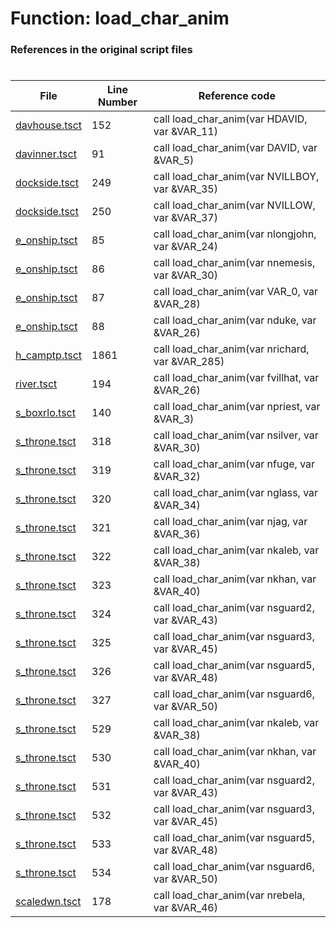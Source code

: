 # Function: load_char_anim
### References in the original script files

#

| File | Line Number | Reference code |
| --- | --- | --- |
| [davhouse.tsct](../../../out/davhouse.tsct#L152) | 152 | call load_char_anim(var HDAVID, var &VAR_11) |
| [davinner.tsct](../../../out/davinner.tsct#L91) | 91 | call load_char_anim(var DAVID, var &VAR_5) |
| [dockside.tsct](../../../out/dockside.tsct#L249) | 249 | call load_char_anim(var NVILLBOY, var &VAR_35) |
| [dockside.tsct](../../../out/dockside.tsct#L250) | 250 | call load_char_anim(var NVILLOW, var &VAR_37) |
| [e_onship.tsct](../../../out/e_onship.tsct#L85) | 85 | call load_char_anim(var nlongjohn, var &VAR_24) |
| [e_onship.tsct](../../../out/e_onship.tsct#L86) | 86 | call load_char_anim(var nnemesis, var &VAR_30) |
| [e_onship.tsct](../../../out/e_onship.tsct#L87) | 87 | call load_char_anim(var VAR_0, var &VAR_28) |
| [e_onship.tsct](../../../out/e_onship.tsct#L88) | 88 | call load_char_anim(var nduke, var &VAR_26) |
| [h_camptp.tsct](../../../out/h_camptp.tsct#L1861) | 1861 | call load_char_anim(var nrichard, var &VAR_285) |
| [river.tsct](../../../out/river.tsct#L194) | 194 | call load_char_anim(var fvillhat, var &VAR_26) |
| [s_boxrlo.tsct](../../../out/s_boxrlo.tsct#L140) | 140 | call load_char_anim(var npriest, var &VAR_3) |
| [s_throne.tsct](../../../out/s_throne.tsct#L318) | 318 | call load_char_anim(var nsilver, var &VAR_30) |
| [s_throne.tsct](../../../out/s_throne.tsct#L319) | 319 | call load_char_anim(var nfuge, var &VAR_32) |
| [s_throne.tsct](../../../out/s_throne.tsct#L320) | 320 | call load_char_anim(var nglass, var &VAR_34) |
| [s_throne.tsct](../../../out/s_throne.tsct#L321) | 321 | call load_char_anim(var njag, var &VAR_36) |
| [s_throne.tsct](../../../out/s_throne.tsct#L322) | 322 | call load_char_anim(var nkaleb, var &VAR_38) |
| [s_throne.tsct](../../../out/s_throne.tsct#L323) | 323 | call load_char_anim(var nkhan, var &VAR_40) |
| [s_throne.tsct](../../../out/s_throne.tsct#L324) | 324 | call load_char_anim(var nsguard2, var &VAR_43) |
| [s_throne.tsct](../../../out/s_throne.tsct#L325) | 325 | call load_char_anim(var nsguard3, var &VAR_45) |
| [s_throne.tsct](../../../out/s_throne.tsct#L326) | 326 | call load_char_anim(var nsguard5, var &VAR_48) |
| [s_throne.tsct](../../../out/s_throne.tsct#L327) | 327 | call load_char_anim(var nsguard6, var &VAR_50) |
| [s_throne.tsct](../../../out/s_throne.tsct#L529) | 529 | call load_char_anim(var nkaleb, var &VAR_38) |
| [s_throne.tsct](../../../out/s_throne.tsct#L530) | 530 | call load_char_anim(var nkhan, var &VAR_40) |
| [s_throne.tsct](../../../out/s_throne.tsct#L531) | 531 | call load_char_anim(var nsguard2, var &VAR_43) |
| [s_throne.tsct](../../../out/s_throne.tsct#L532) | 532 | call load_char_anim(var nsguard3, var &VAR_45) |
| [s_throne.tsct](../../../out/s_throne.tsct#L533) | 533 | call load_char_anim(var nsguard5, var &VAR_48) |
| [s_throne.tsct](../../../out/s_throne.tsct#L534) | 534 | call load_char_anim(var nsguard6, var &VAR_50) |
| [scaledwn.tsct](../../../out/scaledwn.tsct#L178) | 178 | call load_char_anim(var nrebela, var &VAR_46) |
